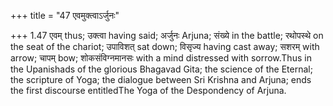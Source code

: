 +++
title = "47 एवमुक्त्वाऽर्जुनः"

+++
1.47 एवम् thus; उक्त्वा having said; अर्जुनः Arjuna; संख्ये in the
battle; रथोपस्थे on the seat of the chariot; उपाविशत् sat down; विसृज्य
having cast away; सशरम् with arrow; चापम् bow; शोकसंविग्नमानसः with a
mind distressed with sorrow.Thus in the Upanishads of the glorious
Bhagavad Gita; the science of the Eternal; the scripture of Yoga; the
dialogue between Sri Krishna and Arjuna; ends the first discourse
entitledThe Yoga of the Despondency of Arjuna.
